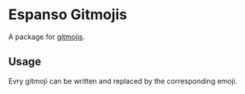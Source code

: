 # Espanso Gitmojis

A package for [gitmojis](https://gitmoji.carloscuesta.me/).

## Usage

Evry gitmoji can be written and replaced by the corresponding emoji.